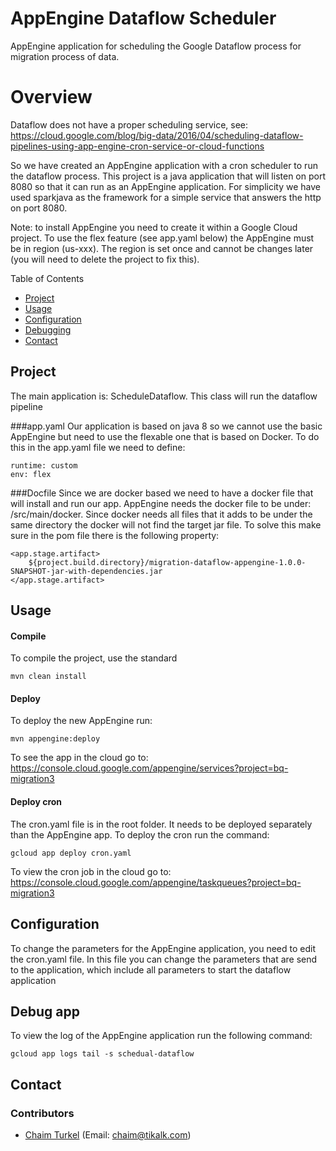 # AppEngine Dataflow Scheduler
AppEngine application for scheduling the Google Dataflow process for migration process of data.


# Overview
Dataflow does not have a proper scheduling service, see:
https://cloud.google.com/blog/big-data/2016/04/scheduling-dataflow-pipelines-using-app-engine-cron-service-or-cloud-functions

So we have created an AppEngine application with a cron scheduler to run the dataflow process.
This project is a java application that will listen on port 8080 so that it can run as an AppEngine application.
For simplicity we have used sparkjava as the framework for a simple service that answers the http on port 8080.

Note: to install AppEngine you need to create it within a Google Cloud project. To use the flex feature (see app.yaml below)
 the AppEngine must be in region (us-xxx). The region is set once and cannot be changes later (you will need to delete the project to fix this).

Table of Contents

* <a href="#project">Project</a>
* <a href="#usage">Usage</a>
* <a href="#debugging">Configuration</a>
* <a href="#debugging">Debugging</a>
* <a href="#contact">Contact</a>

<a name="project"></a>
## Project
The main application is: ScheduleDataflow. This class will run the dataflow pipeline

###app.yaml
Our application is based on java 8 so we cannot use the basic AppEngine but need to use the flexable one that is based on Docker.
To do this in the app.yaml file we need to define:
```
runtime: custom
env: flex
```

###Docfile
Since we are docker based we need to have a docker file that will install and run our app.
AppEngine needs the docker file to be under: /src/main/docker. Since docker needs all files that it adds to be under the same directory
the docker will not find the target jar file.
To solve this make sure in the pom file there is the following property:

```
<app.stage.artifact>
    ${project.build.directory}/migration-dataflow-appengine-1.0.0-SNAPSHOT-jar-with-dependencies.jar
</app.stage.artifact>
```    
 
<a name="usage"></a>
## Usage
#### Compile
To compile the project, use the standard
```
mvn clean install
```
#### Deploy
To deploy the new AppEngine run: 
```
mvn appengine:deploy
```

To see the app in the cloud go to:
https://console.cloud.google.com/appengine/services?project=bq-migration3

#### Deploy cron
The cron.yaml file is in the root folder. It needs to be deployed separately than the AppEngine app.
To deploy the cron run the command:

```
gcloud app deploy cron.yaml
```

To view the cron job in the cloud go to:
https://console.cloud.google.com/appengine/taskqueues?project=bq-migration3

<a name="configuration"></a>
## Configuration
To change the parameters for the AppEngine application, you need to edit the cron.yaml file.
In this file you can change the parameters that are send to the application, which include all parameters to start the dataflow application

<a name="debugging"></a>
## Debug app
To view the log of the AppEngine application run the following command:
```
gcloud app logs tail -s schedual-dataflow
```

<a name="contact"></a>
## Contact
### Contributors
* [Chaim Turkel](http://www.tikalk.com/java/chaim.turkel/) (Email: chaim@tikalk.com)
